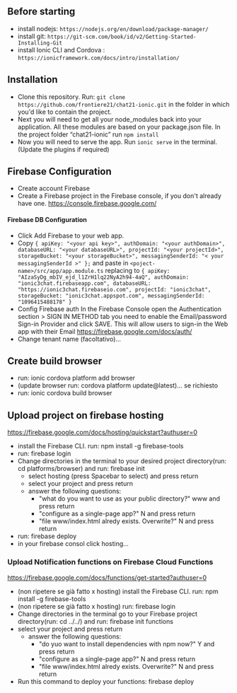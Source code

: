 ## Before starting ##
* install nodejs: `https://nodejs.org/en/download/package-manager/`
* install git: `https://git-scm.com/book/id/v2/Getting-Started-Installing-Git`
* install Ionic CLI and Cordova : `https://ionicframework.com/docs/intro/installation/`

## Installation ##
* Clone this repository. Run: `git clone https://github.com/frontiere21/chat21-ionic.git` in the folder in which you'd like to contain the project.
* Next you will need to get all your node_modules back into your application. All these modules are based on your package.json file. In the project folder “chat21-ionic” run `npm install`
* Now you will need to serve the app. Run `ionic serve` in the terminal. (Update the plugins if required)

## Firebase Configuration ##
* Create account Firebase
* Create a Firebase project in the Firebase console, if you don't already have one. https://console.firebase.google.com/

#### Firebase DB Configuration #### 
* Click Add Firebase to your web app.
* Copy `{
    apiKey: "<your api key>",
    authDomain: "<your authDomain>",
    databaseURL: "<your databaseURL>",
    projectId: "<your projectId>",
    storageBucket: "<your storageBucket>",
    messagingSenderId: "< your messagingSenderId >"
  };` and paste in `<poject-name>/src/app/app.module.ts` replacing to
  `{
    apiKey: "AIzaSyDg_mbIV_ejd_l1ZrH1lq22NyA2h94-4aQ",
    authDomain: "ionic3chat.firebaseapp.com",
    databaseURL: "https://ionic3chat.firebaseio.com",
    projectId: "ionic3chat",
    storageBucket: "ionic3chat.appspot.com",
    messagingSenderId: "1096415488178"
  }`   
* Config Firebase auth
In the Firebase Console open the Authentication section > SIGN IN METHOD tab you need to enable the Email/password Sign-in Provider and click SAVE. This will allow users to sign-in the Web app with their Email
https://firebase.google.com/docs/auth/
* Change tenant name (facoltativo)...

## Create build browser ##
* run: ionic cordova platform add browser
* (update browser run: cordova platform update@latest)... se richiesto
* run: ionic cordova build browser

## Upload project on firebase hosting ##
https://firebase.google.com/docs/hosting/quickstart?authuser=0
* install the Firebase CLI. run: npm install -g firebase-tools
* run: firebase login
* Change directories in the terminal to your desired project directory(run: cd platforms/browser) and run: firebase init
    * select hosting (press Spacebar to select) and press return
    * select your project and press return
    * answer the following questions:
        * "what do you want to use as your public directory?"  www and press return  
        * "configure as a single-page app?"  N and press return
        * "file www/index.html alredy exists. Overwrite?" N and press return
* run: firebase deploy
* in your firebase consol click hosting...

### Upload Notification functions on Firebase Cloud Functions ###
https://firebase.google.com/docs/functions/get-started?authuser=0
* (non ripetere se già fatto x hosting) install the Firebase CLI. run: npm install -g firebase-tools
* (non ripetere se già fatto x hosting) run: firebase login
* Change directories in the terminal go to your Firebase project directory(run: cd ../../) and run: firebase init functions
* select your project and press return
    * answer the following questions:
        * "do yuo want to install dependencies with npm now?"  Y and press return  
        * "configure as a single-page app?"  N and press return
        * "file www/index.html alredy exists. Overwrite?" N and press return
* Run this command to deploy your functions: firebase deploy


